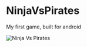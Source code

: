 # NinjaVsPirates

My first game, built for android

![Ninja Vs Pirates](https://i.imgur.com/T2Qwzm8.png)
